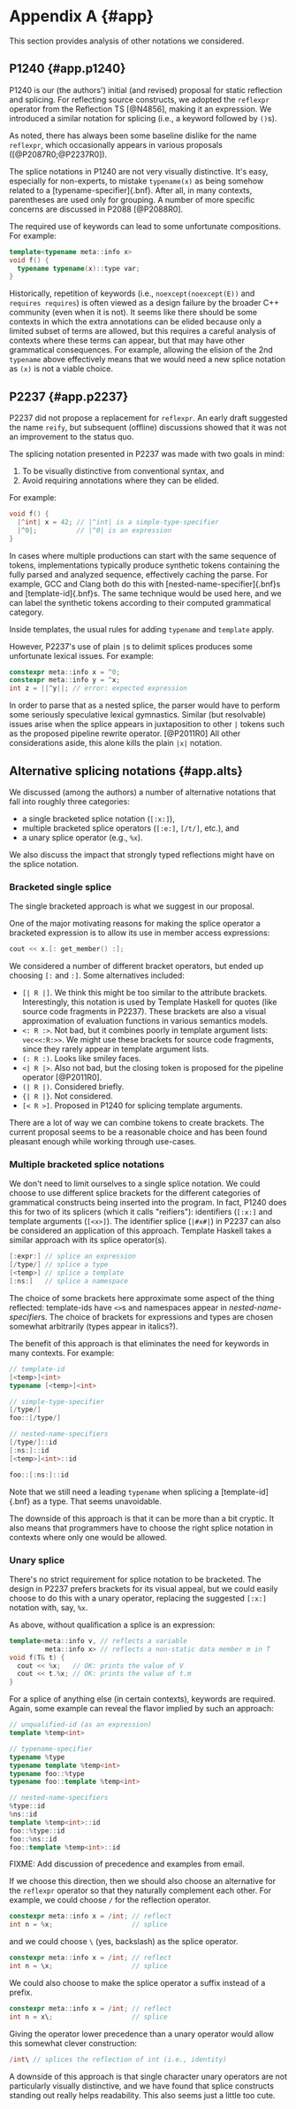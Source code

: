 # Appendix A {#app}

This section provides analysis of other notations we considered.

## P1240 {#app.p1240}

P1240 is our (the authors') initial (and revised) proposal for static
reflection and splicing. For reflecting source constructs, we adopted the `reflexpr` operator
from the Reflection TS [@N4856], making it an expression.  We introduced a similar notation
for splicing (i.e., a keyword followed by `()`s).

As noted, there has always been some baseline dislike for the name `reflexpr`,
which occasionally appears in various proposals ([@P2087R0;@P2237R0]).

The splice notations in P1240 are not very visually distinctive. It's easy,
especially for non-experts, to mistake `typename(x)` as being somehow related to
a [typename-specifier]{.bnf}. After all, in many contexts, parentheses are used
only for grouping. A number of more specific concerns are discussed in P2088
[@P2088R0].

The required use of keywords can lead to some unfortunate compositions. For
example:

```cpp
template<typename meta::info x>
void f() {
  typename typename(x)::type var;
}
```

Historically, repetition of keywords (i.e., `noexcept(noexcept(E))` and
`requires requires`) is often viewed as a design failure by the broader C++
community (even when it is not). It seems like there should be some contexts in
which the extra annotations can be elided because only a limited subset of terms
are allowed, but this requires a careful analysis of contexts where these terms
can appear, but that may have other grammatical consequences. For example,
allowing the elision of the 2nd `typename` above effectively means that we would
need a new splice notation as `(x)` is not a viable choice.

## P2237 {#app.p2237}

P2237 did not propose a replacement for `reflexpr`. An early draft suggested the
name `reify`, but subsequent (offline) discussions showed that it was not an
improvement to the status quo.

The splicing notation presented in P2237 was made with two goals in mind:

1. To be visually distinctive from conventional syntax, and
1. Avoid requiring annotations where they can be elided.

For example:

```cpp
void f() {
  |^int| x = 42; // |^int| is a simple-type-specifier
  |^0|;          // |^0| is an expression
}
```

In cases where multiple productions can start with the same sequence of tokens,
implementations typically produce synthetic tokens containing the fully parsed
and analyzed sequence, effectively caching the parse. For example, GCC and Clang
both do this with [nested-name-specifier]{.bnf}s and [template-id]{.bnf}s. The
same technique would be used here, and we can label the synthetic tokens
according to their computed grammatical category.

Inside templates, the usual rules for adding `typename` and `template` apply.

However, P2237's use of plain `|`s to delimit splices produces some unfortunate
lexical issues. For example:

```cpp
constexpr meta::info x = ^0;
constexpr meta::info y = ^x;
int z = ||^y||; // error: expected expression
```

In order to parse that as a nested splice, the parser would have to perform some
seriously speculative lexical gymnastics. Similar (but resolvable) issues arise
when the splice appears in juxtaposition to other `|` tokens such as the
proposed pipeline rewrite operator. [@P2011R0] All other considerations aside,
this alone kills the plain `|x|` notation.

## Alternative splicing notations {#app.alts}

We discussed (among the authors) a number of alternative notations that fall into roughly
three categories:

- a single bracketed splice notation (`[:x:]`),
- multiple bracketed splice operators (`[:e:]`, `[/t/]`, etc.), and
- a unary splice operator (e.g., `%x`).

We also discuss the impact that strongly typed reflections might have on the
splice notation.

### Bracketed single splice

The single bracketed approach is what we suggest in our proposal. 

One of the major motivating reasons for making the splice operator a bracketed
expression is to allow its use in member access expressions:

```cpp
cout << x.[: get_member() :];
```

We considered a number of different bracket operators, but ended up choosing
`[:` and  `:]`. Some alternatives included:

- `[| R |]`. We think this might be too similar to the attribute brackets.
  Interestingly, this notation is used by Template Haskell for quotes (like
  source code fragments in P2237). These brackets are also a visual
  approximation of evaluation functions in various semantics models.
- `<: R :>`. Not bad, but it combines poorly in template argument lists:
  `vec<<:R:>>`. We might use these brackets for source code fragments, since
  they rarely appear in template argument lists.
- `(: R :)`. Looks like smiley faces.
- `<| R |>`. Also not bad, but the closing token is proposed for the pipeline
  operator [@P2011R0].
- `(| R |)`. Considered briefly.
- `{| R |}`. Not considered.
- `[< R >]`. Proposed in P1240 for splicing template arguments.

There are a lot of way we can combine tokens to create brackets. The current
proposal seems to be a reasonable choice and has been found pleasant enough
while working through use-cases.

### Multiple bracketed splice notations

We don't need to limit ourselves to a single splice notation. We could choose to
use different splice brackets for the different categories of grammatical constructs
being inserted into the program. In fact, P1240 does this for two of its splicers
(which it calls "reifiers"):
identifiers (`[:x:]` and template arguments (`[<x>]`). The identifier splice
(`|#x#|`) in P2237 can also be considered an application of this approach.
Template Haskell takes a similar approach with its splice operator(s).

```cpp
[:expr:] // splice an expression
[/type/] // splice a type
[<temp>] // splice a template
[:ns:]   // splice a namespace
```

The choice of some brackets here approximate some aspect of the thing reflected:
template-ids have `<>`s and namespaces appear in *nested-name-specifier*s. The
choice of brackets for expressions and types are chosen somewhat arbitrarily
(types appear in italics?).

The benefit of this approach is that eliminates the need for keywords in many
contexts.  For example:

```cpp
// template-id
[<temp>]<int>
typename [<temp>]<int>

// simple-type-specifier
[/type/]
foo::[/type/]

// nested-name-specifiers
[/type/]::id
[:ns:]::id
[<temp>]<int>::id

foo::[:ns:]::id
```

Note that we still need a leading `typename` when splicing a [template-id]{.bnf}
as a type. That seems unavoidable.

The downside of this approach is that it can be more than a bit cryptic. It also
means that programmers have to choose the right splice notation in contexts
where only one would be allowed.

### Unary splice

There's no strict requirement for splice notation to be bracketed. The design in
P2237 prefers brackets for its visual appeal, but we could easily choose to do
this with a unary operator, replacing the suggested `[:x:]` notation with, say,
`%x`. 

As above, without qualification a splice is an expression:

```cpp
template<meta::info v, // reflects a variable
         meta::info x> // reflects a non-static data member m in T
void f(T& t) {
  cout << %x;   // OK: prints the value of V
  cout << t.%x; // OK: prints the value of t.m
}
```

For a splice of anything else (in certain contexts), keywords are required.
Again, some example can reveal the flavor implied by such an approach:

```cpp
// unqualified-id (as an expression)
template %temp<int>

// typename-specifier
typename %type
typename template %temp<int>
typename foo::%type
typename foo::template %temp<int>

// nested-name-specifiers
%type::id
%ns::id
template %temp<int>::id
foo::%type::id
foo::%ns::id
foo::template %temp<int>::id
```

FIXME: Add discussion of precedence and examples from email.

If we choose this direction, then we should also choose an alternative for the
`reflexpr` operator so that they naturally complement each other. For example,
we could choose `/` for the reflection operator.

```cpp
constexpr meta::info x = /int; // reflect
int n = %x;                    // splice
```

and we could choose `\` (yes, backslash) as the splice operator.

```cpp
constexpr meta::info x = /int; // reflect
int n = \x;                    // splice
```

We could also choose to make the splice operator a suffix instead of a prefix.

```cpp
constexpr meta::info x = /int; // reflect
int n = x\;                    // splice
```

Giving the operator lower precedence than a unary operator would allow this
somewhat clever construction:

```cpp
/int\ // splices the reflection of int (i.e., identity)
```

A downside of this approach is that single character unary operators are not
particularly visually distinctive, and we have found that splice constructs
standing out really helps readability. This also seems just a little too cute.
